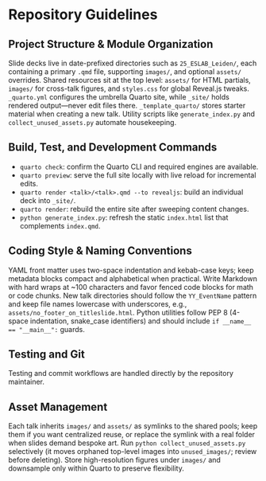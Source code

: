 # Repository Guidelines

## Project Structure & Module Organization
Slide decks live in date-prefixed directories such as `25_ESLAB_Leiden/`, each containing a primary `.qmd` file, supporting `images/`, and optional `assets/` overrides. Shared resources sit at the top level: `assets/` for HTML partials, `images/` for cross-talk figures, and `styles.css` for global Reveal.js tweaks. `_quarto.yml` configures the umbrella Quarto site, while `_site/` holds rendered output—never edit files there. `_template_quarto/` stores starter material when creating a new talk. Utility scripts like `generate_index.py` and `collect_unused_assets.py` automate housekeeping.

## Build, Test, and Development Commands
- `quarto check`: confirm the Quarto CLI and required engines are available.
- `quarto preview`: serve the full site locally with live reload for incremental edits.
- `quarto render <talk>/<talk>.qmd --to revealjs`: build an individual deck into `_site/`.
- `quarto render`: rebuild the entire site after sweeping content changes.
- `python generate_index.py`: refresh the static `index.html` list that complements `index.qmd`.

## Coding Style & Naming Conventions
YAML front matter uses two-space indentation and kebab-case keys; keep metadata blocks compact and alphabetical when practical. Write Markdown with hard wraps at ~100 characters and favor fenced code blocks for math or code chunks. New talk directories should follow the `YY_EventName` pattern and keep file names lowercase with underscores, e.g., `assets/no_footer_on_titleslide.html`. Python utilities follow PEP 8 (4-space indentation, snake_case identifiers) and should include `if __name__ == "__main__":` guards.

## Testing and Git
Testing and commit workflows are handled directly by the repository maintainer.

## Asset Management
Each talk inherits `images/` and `assets/` as symlinks to the shared pools; keep them if you want centralized reuse, or replace the symlink with a real folder when slides demand bespoke art. Run `python collect_unused_assets.py` selectively (it moves orphaned top-level images into `unused_images/`; review before deleting). Store high-resolution figures under `images/` and downsample only within Quarto to preserve flexibility.
